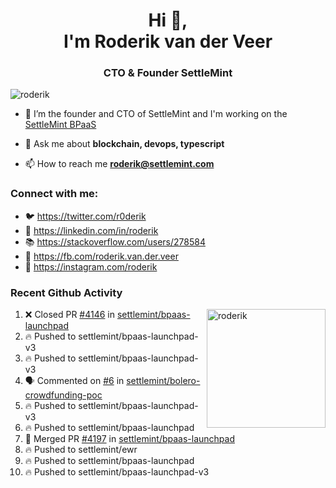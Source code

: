 <h1 align="center">Hi 👋,<br/> I'm Roderik van der Veer</h1>
<h3 align="center">CTO & Founder SettleMint</h3>

<p align="left"> <img src="https://komarev.com/ghpvc/?username=roderik" alt="roderik" /> </p>

- 🔭 I’m the founder and CTO of SettleMint and I'm working on the [SettleMint BPaaS](https://settlemint.com)

- 💬 Ask me about **blockchain, devops, typescript**

- 📫 How to reach me **roderik@settlemint.com**



### Connect with me:

- 🐦 https://twitter.com/r0derik
- 🏢 https://linkedin.com/in/roderik
- 📚 https://stackoverflow.com/users/278584
- 🙊 https://fb.com/roderik.van.der.veer
- 📸 https://instagram.com/roderik

### Recent Github Activity
<img src="https://github-readme-stats.vercel.app/api?username=roderik&show_icons=true&count_private=true" alt="roderik" align="right" height="190" />

<!--START_SECTION:activity-->
1. ❌ Closed PR [#4146](https://github.com/settlemint/bpaas-launchpad/pull/4146) in [settlemint/bpaas-launchpad](https://github.com/settlemint/bpaas-launchpad)
2. 🔥 Pushed to settlemint/bpaas-launchpad-v3
3. 🔥 Pushed to settlemint/bpaas-launchpad-v3
4. 🗣 Commented on [#6](https://github.com/settlemint/bolero-crowdfunding-poc/issues/6) in [settlemint/bolero-crowdfunding-poc](https://github.com/settlemint/bolero-crowdfunding-poc)
5. 🔥 Pushed to settlemint/bpaas-launchpad-v3
6. 🔥 Pushed to settlemint/bpaas-launchpad
7. 🎉 Merged PR [#4197](https://github.com/settlemint/bpaas-launchpad/pull/4197) in [settlemint/bpaas-launchpad](https://github.com/settlemint/bpaas-launchpad)
8. 🔥 Pushed to settlemint/ewr
9. 🔥 Pushed to settlemint/bpaas-launchpad
10. 🔥 Pushed to settlemint/bpaas-launchpad-v3
<!--END_SECTION:activity-->